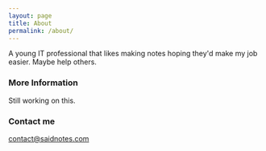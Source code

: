 ```yaml
---
layout: page
title: About
permalink: /about/
---
```


A young IT professional that likes making notes hoping they'd make my job easier. Maybe help others. 

### More Information

Still working on this. 

### Contact me

[contact@saidnotes.com](mailto:contact@saidnotes.com)
